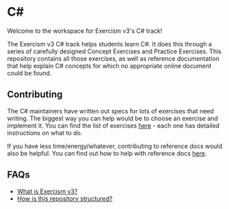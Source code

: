 # C&#35;

Welcome to the workspace for Exercism v3's C# track!

The Exercism v3 C# track helps students learn C#. It does this through a series of carefully designed Concept Exercises and Practice Exercises. This repository contains all those exercises, as well as reference documentation that help explain C# concepts for which no appropriate online document could be found.

## Contributing

The C# maintainers have written out specs for lots of exercises that need writing. The biggest way you can help would be to choose an exercise and implement it. You can find the list of exercises [here][github-issues-new-exercise] - each one has detailed instructions on what to do.

If you have less time/energy/whatever, contributing to reference docs would also be helpful. You can find out how to help with reference docs [here][reference].

## FAQs

- [What is Exercism v3?][exercism-v3]
- [How is this repository structured?][repository-structure]

[exercism-v3]: ../../README.md
[reference]: ./reference/README.md
[repository-structure]: ./docs/repository-structure.md
[github-issues-new-exercise]: https://github.com/exercism/v3/issues?utf8=%E2%9C%93&q=is%3Aissue+is%3Aopen+label%3Atrack%2Fcsharp+label%3Atype%2Fnew-exercise+label%3Astatus%2Fhelp-wanted+
